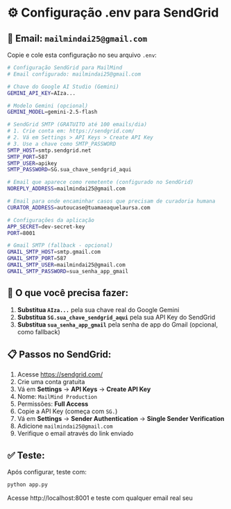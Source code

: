 # ⚙️ Configuração .env para SendGrid

## 📧 Email: `mailmindai25@gmail.com`

Copie e cole esta configuração no seu arquivo `.env`:

```bash
# Configuração SendGrid para MailMind
# Email configurado: mailmindai25@gmail.com

# Chave do Google AI Studio (Gemini)
GEMINI_API_KEY=AIza...

# Modelo Gemini (opcional)
GEMINI_MODEL=gemini-2.5-flash

# SendGrid SMTP (GRATUITO até 100 emails/dia)
# 1. Crie conta em: https://sendgrid.com/
# 2. Vá em Settings > API Keys > Create API Key
# 3. Use a chave como SMTP_PASSWORD
SMTP_HOST=smtp.sendgrid.net
SMTP_PORT=587
SMTP_USER=apikey
SMTP_PASSWORD=SG.sua_chave_sendgrid_aqui

# Email que aparece como remetente (configurado no SendGrid)
NOREPLY_ADDRESS=mailmindai25@gmail.com

# Email para onde encaminhar casos que precisam de curadoria humana
CURATOR_ADDRESS=autoucase@tuamaeaquelaursa.com

# Configurações da aplicação
APP_SECRET=dev-secret-key
PORT=8001

# Gmail SMTP (fallback - opcional)
GMAIL_SMTP_HOST=smtp.gmail.com
GMAIL_SMTP_PORT=587
GMAIL_SMTP_USER=mailmindai25@gmail.com
GMAIL_SMTP_PASSWORD=sua_senha_app_gmail
```

## 🔑 O que você precisa fazer:

1. **Substitua `AIza...`** pela sua chave real do Google Gemini
2. **Substitua `SG.sua_chave_sendgrid_aqui`** pela sua API Key do SendGrid
3. **Substitua `sua_senha_app_gmail`** pela senha de app do Gmail (opcional, como fallback)

## 📋 Passos no SendGrid:

1. Acesse https://sendgrid.com/
2. Crie uma conta gratuita
3. Vá em **Settings** → **API Keys** → **Create API Key**
4. Nome: `MailMind Production`
5. Permissões: **Full Access**
6. Copie a API Key (começa com `SG.`)
7. Vá em **Settings** → **Sender Authentication** → **Single Sender Verification**
8. Adicione `mailmindai25@gmail.com`
9. Verifique o email através do link enviado

## ✅ Teste:

Após configurar, teste com:

```bash
python app.py
```

Acesse http://localhost:8001 e teste com qualquer email real seu
